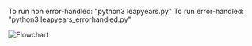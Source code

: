 To run non error-handled: "python3 leapyears.py"
To run error-handled: "python3 leapyears_errorhandled.py"

![Flowchart](https://i.imgur.com/2aWNbRj.png)
